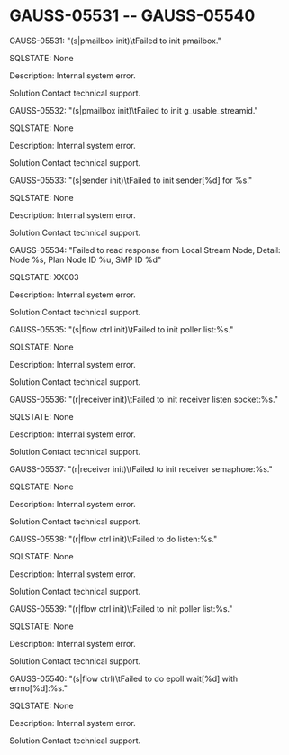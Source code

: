 # GAUSS-05531 -- GAUSS-05540<a name="EN-US_TOPIC_0302073193"></a>

GAUSS-05531: "\(s|pmailbox init\)\\tFailed to init pmailbox."

SQLSTATE: None

Description: Internal system error.

Solution:Contact technical support.

GAUSS-05532: "\(s|pmailbox init\)\\tFailed to init g\_usable\_streamid."

SQLSTATE: None

Description: Internal system error.

Solution:Contact technical support.

GAUSS-05533: "\(s|sender init\)\\tFailed to init sender\[%d\] for %s."

SQLSTATE: None

Description: Internal system error.

Solution:Contact technical support.

GAUSS-05534: "Failed to read response from Local Stream Node, Detail: Node %s, Plan Node ID %u, SMP ID %d"

SQLSTATE: XX003

Description: Internal system error.

Solution:Contact technical support.

GAUSS-05535: "\(s|flow ctrl init\)\\tFailed to init poller list:%s."

SQLSTATE: None

Description: Internal system error.

Solution:Contact technical support.

GAUSS-05536: "\(r|receiver init\)\\tFailed to init receiver listen socket:%s."

SQLSTATE: None

Description: Internal system error.

Solution:Contact technical support.

GAUSS-05537: "\(r|receiver init\)\\tFailed to init receiver semaphore:%s."

SQLSTATE: None

Description: Internal system error.

Solution:Contact technical support.

GAUSS-05538: "\(r|flow ctrl init\)\\tFailed to do listen:%s."

SQLSTATE: None

Description: Internal system error.

Solution:Contact technical support.

GAUSS-05539: "\(r|flow ctrl init\)\\tFailed to init poller list:%s."

SQLSTATE: None

Description: Internal system error.

Solution:Contact technical support.

GAUSS-05540: "\(s|flow ctrl\)\\tFailed to do epoll wait\[%d\] with errno\[%d\]:%s."

SQLSTATE: None

Description: Internal system error.

Solution:Contact technical support.

